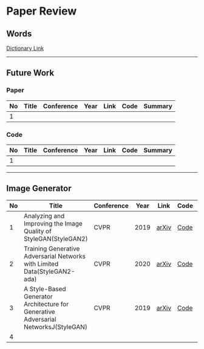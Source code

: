 Paper Review
============

Words
-----

[Dictionary Link](https://github.com/doublejy715/Paper_review/issues/1)

---

Future Work
-----------

### Paper

No | Title | Conference | Year | Link | Code | Summary |  
------------ | ------------- |----------|----------|----------|----------|----------|  
1 | ||||||

### Code

No | Title | Conference | Year | Link | Code | Summary |  
------------ | ------------- |----------|----------|----------|----------|----------|  
1 | ||||||

---

Image Generator
---------------

No | Title | Conference | Year | Link | Code | Summary |  
------------ | ------------- |----------|----------|----------|----------|----------|  
1 | Analyzing and Improving the Image Quality of StyleGAN(StyleGAN2) |CVPR |2019 |[arXiv](https://arxiv.org/abs/1912.04958)|[Code](https://github.com/NVlabs/stylegan2)|[Summary](https://github.com/doublejy715/Paper_review/issues/1)|  
2 | Training Generative Adversarial Networks with Limited Data(StyleGAN2-ada) | CVPR | 2020 | [arXiv](https://arxiv.org/abs/2006.06676v1)|[Code](https://github.com/NVlabs/stylegan2-ada-pytorch)|[Summary]() |  
3 | A Style-Based Generator Architecture for Generative Adversarial NetworksJ(StyleGAN) | CVPR | 2019 | [arXiv](https://arxiv.org/abs/1812.04948) | [Code](https://github.com/NVlabs/stylegan) | [Summary]()|  
4 | | | | | | |
